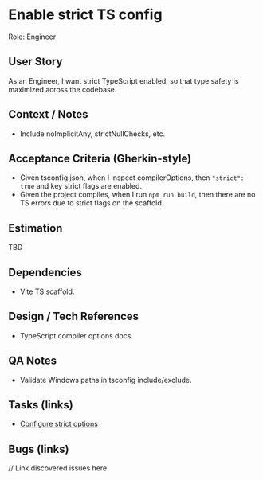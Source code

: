 # Enable strict TS config

Role: Engineer

## User Story
As an Engineer, I want strict TypeScript enabled, so that type safety is maximized across the codebase.

## Context / Notes
- Include noImplicitAny, strictNullChecks, etc.

## Acceptance Criteria (Gherkin-style)
- Given tsconfig.json, when I inspect compilerOptions, then `"strict": true` and key strict flags are enabled.
- Given the project compiles, when I run `npm run build`, then there are no TS errors due to strict flags on the scaffold.

## Estimation
TBD

## Dependencies
- Vite TS scaffold.

## Design / Tech References
- TypeScript compiler options docs.

## QA Notes
- Validate Windows paths in tsconfig include/exclude.

## Tasks (links)
- [Configure strict options](./tasks/configure-strict-options.md)

## Bugs (links)
// Link discovered issues here
